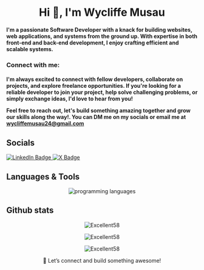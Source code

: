 <h1 align="center">Hi 👋, I'm Wycliffe Musau</h1>
<h4>I'm a passionate Software Developer with a knack for building websites, web applications, and systems from the ground up. With expertise in both front-end and back-end development, I enjoy crafting efficient and scalable systems.
</h4>

<p></p>

<h3 align="left">Connect with me:</h3>
<h4>I'm always excited to connect with fellow developers, collaborate on projects, and explore freelance opportunities. If you're looking for a reliable developer to join your project, help solve challenging problems, or simply exchange ideas, I'd love to hear from you!

Feel free to reach out, let's build something amazing together and grow our skills along the way!. You can DM me on my socials or email me at <span style="color:blue">wycliffemusau24@gmail.com</span>
</h4>

<h2>Socials</h2>
<div id="badges">
  <a href="https://www.linkedin.com/in/wycliffe-musau-22a77b28a/">
    <img src="https://img.shields.io/badge/LinkedIn-blue?style=for-the-badge&logo=linkedin&logoColor=white" alt="LinkedIn Badge"/>
  </a>
  <a href="https://x.com/wycliffe_musau">
    <img src="https://img.shields.io/badge/X-black.svg?logo=X&logoColor=white" alt="X Badge"/>
  </a>
</div>
  
<h2>Languages & Tools</h2>
<p align="center">
  <img src="https://skillicons.dev/icons?i=html,css,js,ts,py,go,react,nextjs,tailwind,django,flask,mysql,postgres,sqlite,mongodb,redis,vscode,github,git" alt="programming languages" align="center"/>
</p> 

<h2>Github stats</h2>
<p align="center"> <img src="https://github-readme-stats.vercel.app/api?username=Excellent58&theme=dark&hide_border=false&include_all_commits=false&count_private=false" alt="Excellent58" />
<p align="center"> <img src="https://github-readme-streak-stats.herokuapp.com/?user=Excellent58&theme=dark&hide_border=false" alt="Excellent58" />    
<p align="center"> <img src="https://github-readme-stats.vercel.app/api/top-langs/?username=Excellent58&theme=dark&hide_border=false&include_all_commits=false&count_private=false&layout=compact" alt="Excellent58" />

<p align="center">🚀 Let’s connect and build something awesome!

</p>
<!--
**Excellent58/Excellent58** is a ✨ _special_ ✨ repository because its `README.md` (this file) appears on your GitHub profile.

Here are some ideas to get you started:

- 🔭 I’m currently working on ...
- 🌱 I’m currently learning ...
- 👯 I’m looking to collaborate on ...
- 🤔 I’m looking for help with ...
- 💬 Ask me about ...
- 📫 How to reach me: ...
- 😄 Pronouns: ...
- ⚡ Fun fact: ...
-->
